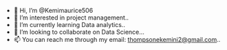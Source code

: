- 👋 Hi, I’m @Kemimaurice506
- 👀 I’m interested in project management..
- 🌱 I’m currently learning Data analytics..
- 💞️ I’m looking to collaborate on Data Science...
- 📫 You can reach  me through my email: thompsonekemini2@gmail.com..

<!---
Kemimaurice506/Kemimaurice506 is a ✨ special ✨ repository because its `README.md` (this file) appears on your GitHub profile.
You can click the Preview link to take a look at your changes.
--->
